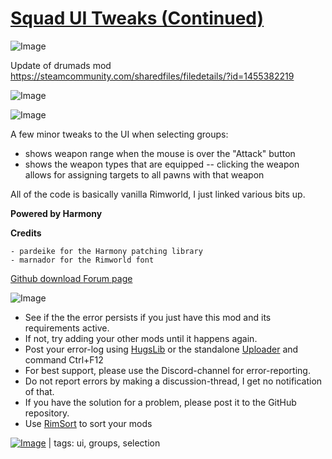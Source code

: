 # [Squad UI Tweaks (Continued)](https://steamcommunity.com/sharedfiles/filedetails/?id=2590219104)

![Image](https://i.imgur.com/buuPQel.png)

Update of drumads mod
https://steamcommunity.com/sharedfiles/filedetails/?id=1455382219

![Image](https://i.imgur.com/pufA0kM.png)
	
![Image](https://i.imgur.com/Z4GOv8H.png)

A few minor tweaks to the UI when selecting groups:


  - shows weapon range when the mouse is over the "Attack" button
  - shows the weapon types that are equipped -- clicking the weapon allows for assigning targets to all pawns with that weapon


All of the code is basically vanilla Rimworld, I just linked various bits up.


**Powered by Harmony**


**Credits**


    - pardeike for the Harmony patching library
    - marnador for the Rimworld font



[ Github download ](https://github.com/AndTheManDrew/SquadUITweaks/releases/tag/v1.0.2)
[Forum page](https://ludeon.com/forums/index.php?topic=42849.0)

![Image](https://i.imgur.com/PwoNOj4.png)



-  See if the the error persists if you just have this mod and its requirements active.
-  If not, try adding your other mods until it happens again.
-  Post your error-log using [HugsLib](https://steamcommunity.com/workshop/filedetails/?id=818773962) or the standalone [Uploader](https://steamcommunity.com/sharedfiles/filedetails/?id=2873415404) and command Ctrl+F12
-  For best support, please use the Discord-channel for error-reporting.
-  Do not report errors by making a discussion-thread, I get no notification of that.
-  If you have the solution for a problem, please post it to the GitHub repository.
-  Use [RimSort](https://github.com/RimSort/RimSort/releases/latest) to sort your mods

 

[![Image](https://img.shields.io/github/v/release/emipa606/SquadUITweaks?label=latest%20version&style=plastic&color=9f1111&labelColor=black)](https://steamcommunity.com/sharedfiles/filedetails/changelog/2590219104) | tags:  ui,  groups,  selection
